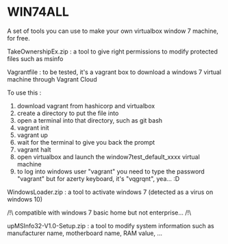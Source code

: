 # WIN74ALL
A set of tools you can use to make your own virtualbox window 7 machine, for free.

TakeOwnershipEx.zip : a tool to give right permissions to modify protected files such as msinfo

Vagrantfile : to be tested, it's a vagrant box to download a windows 7 virtual machine through Vagrant Cloud

To use this : 
  1. download vagrant from hashicorp and virtualbox
  2. create a directory to put the file into
  3. open a terminal into that directory, such as git bash
  4. vagrant init
  5. vagrant up
  6. wait for the terminal to give you back the prompt
  7. vagrant halt
  8. open virtualbox and launch the window7test_default_xxxx virtual machine
  9. to log into windows user "vagrant" you need to type the password "vagrant" but for azerty keyboard, it's "vqgrqnt", yea... :D

WindowsLoader.zip : a tool to activate windows 7 (detected as a virus on windows 10)

/!\ compatible with windows 7 basic home but not enterprise... /!\

upMSInfo32-V1.0-Setup.zip : a tool to modify system information such as manufacturer name, motherboard name, RAM value, ...
